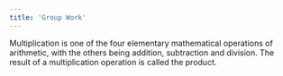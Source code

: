 ```yaml
---
title: 'Group Work'
---
```


Multiplication is one of the four elementary mathematical operations of arithmetic, with the others being addition, subtraction and division. The result of a multiplication operation is called the product.
